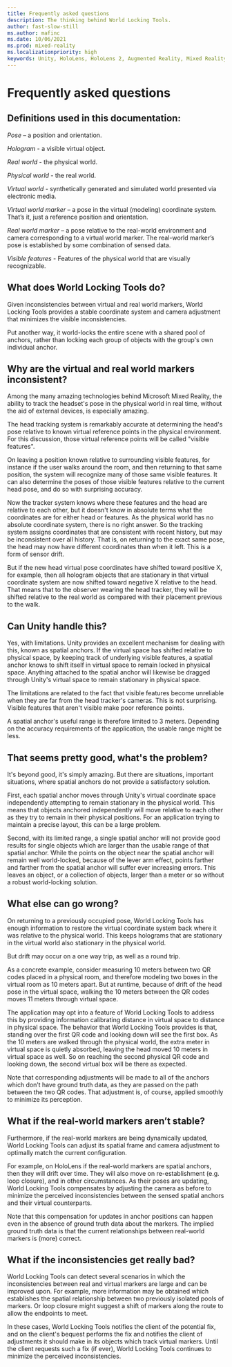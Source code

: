 ```yaml
---
title: Frequently asked questions
description: The thinking behind World Locking Tools.
author: fast-slow-still
ms.author: mafinc
ms.date: 10/06/2021
ms.prod: mixed-reality
ms.localizationpriority: high
keywords: Unity, HoloLens, HoloLens 2, Augmented Reality, Mixed Reality, ARCore, ARKit, development, MRTK
---
```


# Frequently asked questions

## Definitions used in this documentation:

*Pose* – a position and orientation.

*Hologram* - a visible virtual object.

*Real world* - the physical world.

*Physical world* - the real world.

*Virtual world* - synthetically generated and simulated world presented via electronic media.

*Virtual world marker* – a pose in the virtual (modeling) coordinate system. That’s it, just a reference position and orientation.

*Real world marker* – a pose relative to the real-world environment and camera corresponding to a virtual world marker. The real-world marker’s pose is established by some combination of sensed data.

*Visible features* - Features of the physical world that are visually recognizable.

## What does World Locking Tools do?

Given inconsistencies between virtual and real world markers, World Locking Tools provides a stable coordinate system and camera adjustment that minimizes the visible inconsistencies.

Put another way, it world-locks the entire scene with a shared pool of anchors, rather than locking each group of objects with the group's own individual anchor.

## Why are the virtual and real world markers inconsistent?

Among the many amazing technologies behind Microsoft Mixed Reality, the ability to track the headset's pose in the physical world in real time, without the aid of external devices, is especially amazing.

The head tracking system is remarkably accurate at determining the head's pose relative to known virtual reference points in the physical environment. For this discussion, those virtual reference points will be called "visible features".

On leaving a position known relative to surrounding visible features, for instance if the user walks around the room, and then returning to that same position, the system will recognize many of those same visible features. It can also determine the  poses of those visible features relative to the current head pose, and do so with surprising accuracy.

Now the tracker system knows where these features and the head are relative to each other, but it doesn't know in absolute terms what the coordinates are for either head or features. As the physical world has no absolute coordinate system, there is no right answer. So the tracking system assigns coordinates that are consistent with recent history, but may be inconsistent over all history. That is, on returning to the exact same pose, the head may now have different coordinates than when it left. This is a form of sensor drift.

But if the new head virtual pose coordinates have shifted toward positive X, for example, then all hologram objects that are stationary in that virtual coordinate system are now shifted toward negative X relative to the head. That means that to the observer wearing the head tracker, they will be shifted relative to the real world as compared with their placement previous to the walk.

## Can Unity handle this?

Yes, with limitations. Unity provides an excellent mechanism for dealing with this, known as spatial anchors. If the virtual space has shifted relative to physical space, by keeping track of underlying visible features, a spatial anchor knows to shift itself in virtual space to remain locked in physical space. Anything attached to the spatial anchor will likewise be dragged through Unity's virtual space to remain stationary in physical space.

The limitations are related to the fact that visible features become unreliable when they are far from the head tracker's cameras. This is not surprising. Visible features that aren't visible make poor reference points.

A spatial anchor's useful range is therefore limited to 3 meters. Depending on the accuracy requirements of the application, the usable range might be less.

## That seems pretty good, what's the problem?

It's beyond good, it's simply amazing. But there are situations, important situations, where spatial anchors do not provide a satisfactory solution.

First, each spatial anchor moves through Unity's virtual coordinate space independently attempting to remain stationary in the physical world. This means that objects anchored independently will move relative to each other as they try to remain in their physical positions. For an application trying to maintain a precise layout, this can be a large problem.

Second, with its limited range, a single spatial anchor will not provide good results for single objects which are larger than the usable range of that spatial anchor. While the points on the object near the spatial anchor will remain well world-locked, because of the lever arm effect, points farther and farther from the spatial anchor will suffer ever increasing errors. This leaves an object, or a collection of objects, larger than a meter or so without a robust world-locking solution.

## What else can go wrong?

On returning to a previously occupied pose, World Locking Tools has enough information to restore the virtual coordinate system back where it was relative to the physical world. This keeps holograms that are stationary in the virtual world also stationary in the physical world.

But drift may occur on a one way trip, as well as a round trip.

As a concrete example, consider measuring 10 meters between two QR codes placed in a physical room, and therefore modeling two boxes in the virtual room as 10 meters apart. But at runtime, because of drift of the head pose in the virtual space, walking the 10 meters between the QR codes moves 11 meters through virtual space.

The application may opt into a feature of World Locking Tools to address this by providing information calibrating distance in virtual space to distance in physical space. The behavior that World Locking Tools provides is that, standing over the first QR code and looking down will see the first box. As the 10 meters are walked through the physical world, the extra meter in virtual space is quietly absorbed, leaving the head moved 10 meters in virtual space as well. So on reaching the second physical QR code and looking down, the second virtual box will be there as expected.

Note that corresponding adjustments will be made to all of the anchors which don’t have ground truth data, as they are passed on the path between the two QR codes. That adjustment is, of course, applied smoothly to minimize its perception.

## What if the real-world markers aren’t stable?

Furthermore, if the real-world markers are being dynamically updated, World Locking Tools can adjust its spatial frame and camera adjustment to optimally match the current configuration.

For example, on HoloLens if the real-world markers are spatial anchors, then they will drift over time. They will also move on re-establishment (e.g. loop closure), and in other circumstances. As their poses are updating, World Locking Tools compensates by adjusting the camera as before to minimize the perceived inconsistencies between the sensed spatial anchors and their virtual counterparts.

Note that this compensation for updates in anchor positions can happen even in the absence of ground truth data about the markers. The implied ground truth data is that the current relationships between real-world markers is (more) correct.

## What if the inconsistencies get really bad?

World Locking Tools can detect several scenarios in which the inconsistencies between real and virtual markers are large and can be improved upon. For example, more information may be obtained which establishes the spatial relationship between two previously isolated pools of markers. Or loop closure might suggest a shift of markers along the route to allow the endpoints to meet.

In these cases, World Locking Tools notifies the client of the potential fix, and on the client's bequest performs the fix and notifies the client of adjustments it should make in its objects which track virtual markers. Until the client requests such a fix (if ever), World Locking Tools continues to minimize the perceived inconsistencies.
